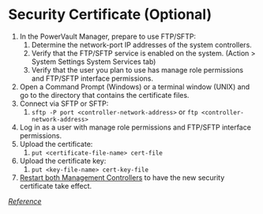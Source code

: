 # Security Certificate (Optional)

1. In the PowerVault Manager, prepare to use FTP/SFTP:
      1. Determine the network-port IP addresses of the system controllers.
      2. Verify that the FTP/SFTP service is enabled on the system. (Action > System Settings System Services tab)
      3. Verify that the user you plan to use has manage role permissions and FTP/SFTP interface permissions.
2. Open a Command Prompt (Windows) or a terminal window (UNIX) and go to the directory that contains the certificate files.
3. Connect via SFTP or SFTP:
      1. `sftp -P port <controller-network-address>` or `ftp <controller-network-address>`
4. Log in as a user with manage role permissions and FTP/SFTP interface permissions.
5. Upload the certificate: 
      1. `put <certificate-file-name> cert-file`
6. Upload the certificate key:
      1. `put <key-file-name> cert-key-file`
7. [Restart both Management Controllers](../powervault-me4/me4-shutdown-controller.md) to have the new security certificate take effect.

[*Reference*](https://www.dell.com/support/manuals/it-it/powervault-me4012/me4_series_ag_pub/install-a-security-certificate?guid=guid-5693f5f5-014b-41bb-8772-c901b5032623&lang=en-us)
